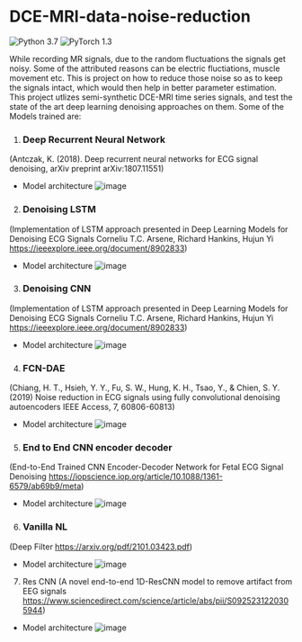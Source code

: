 # DCE-MRI-data-noise-reduction
![Python 3.7](https://img.shields.io/badge/python-3.7-green.svg)
![PyTorch 1.3](https://img.shields.io/badge/pytorch-1.3-green.svg)

While recording MR signals, due to the random fluctuations the signals get noisy. Some of the attributed reasons can be electric fluctiations, muscle movement etc. This is project on how to reduce those noise so as to keep the signals intact, which would then help in better parameter estimation.
This project utlizes semi-synthetic DCE-MRI time series signals, and test the state of the art deep learning denoising approaches on them.
Some of the Models trained are:

1. ### Deep Recurrent Neural Network
 (Antczak, K. (2018). Deep recurrent neural networks for ECG signal denoising, arXiv preprint arXiv:1807.11551)
- Model architecture
![image](https://user-images.githubusercontent.com/40626584/142757997-3928049f-03f0-4fec-9798-9cbcb3f32c8a.png)

2. ### Denoising LSTM
(Implementation of LSTM approach presented in Deep Learning Models for Denoising ECG Signals Corneliu T.C. Arsene, Richard Hankins, Hujun Yi https://ieeexplore.ieee.org/document/8902833)
- Model architecture
![image](https://user-images.githubusercontent.com/40626584/142758026-7e08c62a-507d-41d4-96c0-84e801d16d06.png)

3. ### Denoising CNN
(Implementation of LSTM approach presented in Deep Learning Models for Denoising ECG Signals Corneliu T.C. Arsene, Richard Hankins, Hujun Yi https://ieeexplore.ieee.org/document/8902833)
- Model architecture
![image](https://user-images.githubusercontent.com/40626584/142758042-8fc69a71-e533-4918-9ee4-e452b10686f1.png)

4. ### FCN-DAE
(Chiang, H. T., Hsieh, Y. Y., Fu, S. W., Hung, K. H., Tsao, Y., & Chien, S. Y. (2019) Noise reduction in ECG signals using fully convolutional denoising autoencoders IEEE Access, 7, 60806-60813)
- Model architecture
![image](https://user-images.githubusercontent.com/40626584/142758065-2f76981b-2e1d-44e6-b8fc-cf6828001cc4.png)

5. ### End to End CNN encoder decoder
(End-to-End Trained CNN Encoder-Decoder Network for Fetal ECG Signal Denoising https://iopscience.iop.org/article/10.1088/1361-6579/ab69b9/meta)
- Model architecture
![image](https://user-images.githubusercontent.com/40626584/142758114-17ebcd40-daec-444b-be9a-fdcf82313dfe.png)

6. ### Vanilla NL
(Deep Filter https://arxiv.org/pdf/2101.03423.pdf)
- Model architecture
![image](https://user-images.githubusercontent.com/40626584/142758153-d80e52e5-d90e-4910-b401-b750739e998b.png)

7. Res CNN
(A novel end-to-end 1D-ResCNN model to remove artifact from EEG signals https://www.sciencedirect.com/science/article/abs/pii/S0925231220305944)
- Model architecture
![image](https://user-images.githubusercontent.com/40626584/142758168-e5ba36b5-0483-40ed-9af7-86efa741aacf.png)

